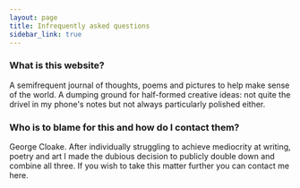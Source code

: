 ```yaml
---
layout: page
title: Infrequently asked questions
sidebar_link: true
---
```

  <h3>What is this website?</h3>
A semifrequent journal of thoughts, poems and pictures to help make sense of the world. A dumping ground for half-formed creative ideas: not quite the drivel in my phone's notes but not always particularly polished either.

<h3>Who is to blame for this and how do I contact them?</h3>

George Cloake. After individually struggling to achieve mediocrity at writing, poetry and art I made the dubious decision to publicly double down and combine all three. If you wish to take this matter further you can contact me here.
